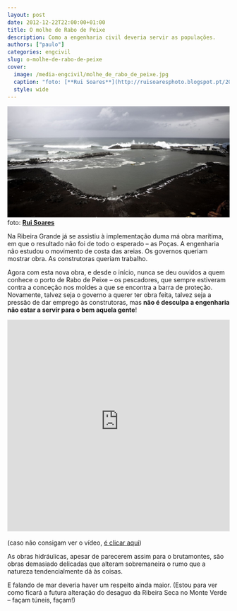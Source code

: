 ```yaml
---
layout: post
date: 2012-12-22T22:00:00+01:00
title: O molhe de Rabo de Peixe
description: Como a engenharia civil deveria servir as populações.
authors: ["paulo"]
categories: engcivil
slug: o-molhe-de-rabo-de-peixe
cover:
  image: /media-engcivil/molhe_de_rabo_de_peixe.jpg
  caption: "foto: [**Rui Soares**](http://ruisoaresphoto.blogspot.pt/2012/12/rabo-de-peixe-harbour-in-winter.html)"
  style: wide
---
```

![](/media-engcivil/molhe_de_rabo_de_peixe.jpg)
foto: [**Rui Soares**](http://ruisoaresphoto.blogspot.pt/2012/12/rabo-de-peixe-harbour-in-winter.html)

Na Ribeira Grande já se assistiu à implementação duma má obra marítima, em que o resultado não foi de todo o esperado – as Poças.
A engenharia não estudou o movimento de costa das areias. Os governos queriam mostrar obra. As construtoras queriam trabalho.

Agora com esta nova obra, e desde o início, nunca se deu ouvidos a quem conhece o porto de Rabo de Peixe – os pescadores, que sempre estiveram contra a conceção nos moldes a que se encontra a barra de proteção.
Novamente, talvez seja o governo a querer ter obra feita, talvez seja a pressão de dar emprego às construtoras, mas **não é desculpa a engenharia não estar a servir para o bem aquela gente**!

<iframe width="100%" height="480" src="https://www.youtube-nocookie.com/embed/dr6fcJU_cYs?rel=0&amp;showinfo=0" frameborder="0" allow="autoplay; encrypted-media" allowfullscreen></iframe>

(caso não consigam ver o vídeo, [é clicar aqui](https://www.youtube.com/watch?v=dr6fcJU_cYs))

As obras hidráulicas, apesar de parecerem assim para o brutamontes, são obras demasiado delicadas que alteram sobremaneira o rumo que a natureza tendencialmente dá às coisas.

E falando de mar deveria haver um respeito ainda maior.
(Estou para ver como ficará a futura alteração do desaguo da Ribeira Seca no Monte Verde – façam túneis, façam!)

